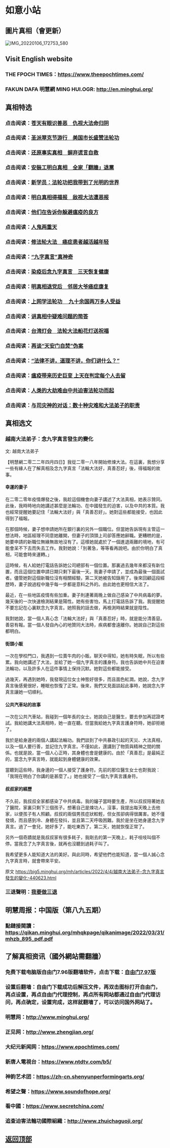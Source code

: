 # 如意小站

## 圖片真相（會更新）

![IMG_20220106_172753_580](https://user-images.githubusercontent.com/79625284/161517483-1242ac50-143e-47eb-a37f-02f0b81fceb7.jpg)

## Visit English website

### THE FPOCH TIMES：https://www.theepochtimes.com/

### FAKUN DAFA 明慧網 MING HUI.OGR: http://en.minghui.org/

## 真相特选

### 点击阅读：[苍天有眼识善恶　仇视大法命归阴](https://github.com/pinhe91/chdfzeb/tree/main)

### 点击阅读：[圣派翠克节游行　美国市长盛赞法轮功](https://github.com/pinhe91/gwzcflg/tree/main)

### 点击阅读：[还原事实真相　摒弃谎言自救](https://github.com/pinhe91/phflgyz/tree/main)

### 点击阅读：[安裝工明白真相　全家「翻牆」退黨](https://github.com/pinhe91/stbpay/tree/main)

### 点击阅读：[新学员：法轮功把我带到了光明的世界](https://github.com/pinhe91/flggwgm/tree/main)

### 点击阅读：[明白真相得福报　敌视大法遭恶报](https://github.com/pinhe91/mzxdjd/tree/main)

### 点击阅读：[他们在告诉你躲避瘟疫的良方](https://github.com/pinhe91/bwylf/tree/main)

### 点击阅读：[人鬼两重天](https://github.com/pinhe91/xdfcs/tree/main)

### 点击阅读：[修法轮大法　癌症患者越活越年轻](https://github.com/pinhe91/xdfh/tree/main)

### 点击阅读：[“九字真言”真神奇](https://github.com/pinhe91/njzzyh/tree/main)

### 点击阅读：[染疫后念九字真言　三天恢复健康](https://github.com/pinhe91/rynjzzyh/tree/main)

### 点击阅读：[明真相退党后　邻居大爷癌症康复](https://github.com/pinhe91/stbpa/tree/main)

### 点击阅读：[上网学法轮功 　九十余国两万多人受益](https://github.com/pinhe91/jcxw5/tree/main)

### 点击阅读：[讲真相中疑难问题的简答](https://github.com/pinhe91/jcxw3/tree/main)

### 点击阅读：[台湾灯会　法轮大法船花灯送祝福](https://github.com/pinhe91/dfhcjsr/tree/main) 

### 点击阅读：[再谈“天安门自焚”伪案](https://github.com/pinhe91/whjm/tree/main)

### 点击阅读：[“法律不讲，道理不讲，你们讲什么？”](https://github.com/pinhe91/jlxe/tree/main)

### 点击阅读：[瘟疫带来历史巨变 上天在判定每个人去留](https://github.com/pinhe91/jcxw2/blob/main/README.md)

### 点击阅读：[人类的大劫难由中共迫害法轮功而起](https://github.com/pinhe91/jcxw4/tree/main) 

### 点击阅读：[与司灾神的对话：数十种灾难和大法弟子的职责](https://github.com/pinhe91/jcxw1/tree/main) 

## 真相选文

### 越南大法弟子：念九字真言發生的變化

文: 越南大法弟子 

【明慧網二零二二年四月四日】我從二零一八年開始修煉大法。在這裏，我想分享一些有緣人在了解真相及念九字真言「法輪大法好，真善忍好」後，得福報的故事。

#### 幸運的妻子

在二零二零年疫情爆發之後，我趁這個機會向妻子講述了大法真相，她表示贊同。此後，我時時地向她講述甚麼是法輪功、在中國發生的迫害，以及中共的本質。我也經常提醒她要記住「法輪大法好」與「真善忍好」。她對這些都能接受，也因此得到了福報。

在那個時候，妻子想申請她所在銀行裏的另外一個職位。但當她告訴現有主管這一想法時，地區經理不同意她離開，但妻子的頂頭上司卻答應她辭職。更糟糕的是，她要申請的新職位無緣無故地沒有了。這樣她就處於了一個進退兩難的境地，有可能會呆不下去而失去工作。我對她說：「別著急，等等看再說吧。由於你明白了真相，可能會時來運轉。」

這時候，有人給她打電話告訴她公司總部有一個位置。那裏過去幾年來都沒有新位置，而且這個位置申請日期只剩下最後一天。我妻子申請了，並成為最後一個面試者。儘管她對這個新職位沒有相關經驗，第二天她被告知錄用了。後來回顧這段經歷時，妻子說過程中幾乎每一步都是意料之外的。由此她也更相信大法了。

最近，在一些地區疫情有些加重。妻子則連著兩晚上做自己感染了中共病毒的夢。幾天後的一次快速檢測結果是陽性。她有些害怕，馬上打電話告訴了我。我提醒她不要忘記在心裏默念九字真言。她照我的話去做，再檢測時結果就是陰性。

我對她說，當一個人真心念「法輪大法好」與「真善忍好」時，就是能分清善惡。善惡有報。當一個人發自內心的地贊同大法時，疾病都會遠離你。她說自己對這些都明白。

#### 街頭小販

一次在學校門口，我遇到一位賣牛肉的小販。聊天中得知，她有時失眠，所以有些累。我向她講述了大法，並給了她一個九字真言的護身符。我也告訴她中共在迫害法輪功，以及許多人在這件事情上保持沉默。她對這些都能接受。

過幾天，再遇到她時，我發現這位女士神態好很多，而且面色紅潤。她說，念九字真言後感覺很好，睡眠也恢復了正常。後來，我們又見面談起此事時，她說念九字真言讓她一切順利。

#### 公共汽車站的故事

一次在公共汽車站，我碰到一個年長的女士。她說自己是醫生，要去參加再認證考試。我給她講大法真相時，她一直在聽。但當我給她九字真言護身符時，她卻拒絕了。

我於是給身邊的兩個人講起法輪功。我們談到了中共暴政引起的天災、大法真相，以及一個人要行善，並記住九字真言。不僅如此，還講到了物質與精神之間的關係。也就是說，當一個人心正時，其身體也會是健康的。由於「真善忍」是最純正的，當念九字真言時，就能起到身體健康的效果。

當聽到這些時，我身邊的一個人接受了護身符。先前的那位醫生女士也對我說：「我現在明白了你講的是甚麼了。」她也接受了一個九字真言護身符。

#### 叔叔家的經歷

不久前，我叔叔全家都感染了中共病毒。我的嬸子當時要生產，所以叔叔陪著她去了醫院，家裏只剩下三個孩子。想著自己是煉功人，沒事，我提出每天晚上去他家，以便孩子有人照顧。叔叔的兩個男孩症狀較輕，但女孩卻病得很厲害。她不僅發燒，而且感到冷、身體在發抖，並且第二天呼吸困難。我於是坐在她身邊念九字真言。過了一會兒，她好多了，能吃東西了。第二天，她就恢復正常了。

另外一個奇蹟就是我叔叔家有很多耗子，我剛去的第一天晚上，耗子吱吱叫個不停。當我念了九字真言後，就再也沒聽到過耗子叫了。

我希望更多人能知道大法的美好。與此同時，希望他們也能知道，當一個人誠心念九字真言時，就會帶來平安。

原文 https://big5.minghui.org/mh/articles/2022/4/4/越南大法弟子-念九字真言發生的變化-440623.html

### 三退聲明：[我要做三退](https://tuidang.epochtimes.com/)

## 明慧周报：中国版（第八九五期）

### 點鏈接閱讀：https://qikan.minghui.org/mhqkpage/qikanimage/2022/03/31/mhzb_895_pdf.pdf

## 了解真相资讯（國外網站需翻牆）

### 免费下载电脑版自由门7.96版翻墙软件，点击下载：[自由门7.97版](https://github.com/pinhe91/tuiguang/files/6839679/fg797r.zip)

### 设置后翻墙：自由门下载成功后解压文件，再双击图标打开自由门，再点设置，再点自由门代理控制，再点所有网站都通过自由门代理访问，再点确定，设置完成，这样就翻墙了，可以访问国外网站了。

### 明慧网：http://www.minghui.org/

### 正见网：http://www.zhengjian.org/

### 大纪元新闻网：https://www.epochtimes.com/

### 新唐人電視台：https://www.ntdtv.com/b5/

### 神韵艺术团：https://zh-cn.shenyunperformingarts.org/

### 希望之聲：https://www.soundofhope.org/

### 看中國：https://www.secretchina.com/

### 追查迫害法輪功國際組織：http://www.zhuichaguoji.org/

## [返回顶部](https://git.io/Js3EY)
